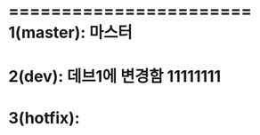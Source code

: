 =======================
1(master): 마스터
=======================
2(dev): 데브1에 변경함 11111111
=======================
3(hotfix):
=======================
